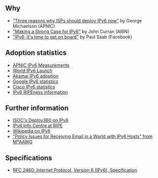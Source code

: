 ## Why
* ["Three reasons why ISPs should deploy IPv6 now"](https://internetnz.nz/blog/three-reasons-why-isps-should-deploy-ipv6-now) by George Michaelson (APNIC)
* ["Making a Strong Case for IPv6"](http://www.baselinemag.com/networking/making-a-strong-case-for-ipv6.html) by John Curran (ARIN)
* ["IPv6: It's time to get on board"](https://code.facebook.com/posts/1192894270727351/ipv6-it-s-time-to-get-on-board/) by Paul Saab (Facebook)

## Adoption statistics
* [APNIC IPv6 Measurements](https://stats.labs.apnic.net/ipv6/)
* [World IPv6 Launch](http://www.worldipv6launch.org/measurements/)
* [Akamai IPv6 adoption](https://www.akamai.com/us/en/about/our-thinking/state-of-the-internet-report/state-of-the-internet-ipv6-adoption-visualization.jsp)
* [Google IPv6 statistics](https://www.google.com/intl/en/ipv6/statistics.html)
* [Cisco IPv6 statistics](http://6lab.cisco.com/stats/)
* [IPv6 RIPEness information](https://ipv6ripeness.ripe.net/)

## Further information
* [ISOC's Deploy360 on IPv6](http://www.internetsociety.org/deploy360/ipv6/)
* [IPv6 Info Centre at RIPE](https://www.ripe.net/publications/ipv6-info-centre/)
* [Wikipedia on IPv6](https://en.wikipedia.org/wiki/IPv6)
* ["Policy Issues for Receiving Email in a World with IPv6 Hosts" from M³AAWG](https://www.m3aawg.org/sites/default/files/document/M3AAWG_Inbound_IPv6_Policy_Issues-2014-09.pdf)

## Specifications
* [RFC 2460: Internet Protocol, Version 6 (IPv6), Specification](https://datatracker.ietf.org/doc/rfc2460/)
